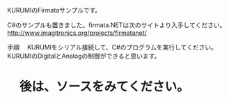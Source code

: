 KURUMIのFirmataサンプルです。

C#のサンプルも置きました。firmata.NETは次のサイトより入手してください。
http://www.imagitronics.org/projects/firmatanet/

手順
　KURUMIをシリアル接続して、C#のプログラムを実行してください。KURUMIのDigitalとAnalogの制御ができると思います。

　後は、ソースをみてください。
==============
